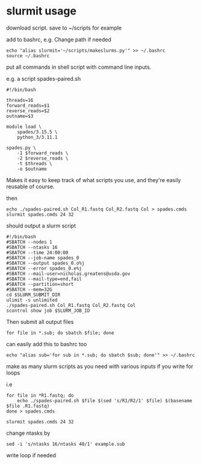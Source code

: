 # slurmit usage

download script. save to ~/scripts for example

add to bashrc, e.g. Change path if needed
```
echo "alias slurmit='~/scripts/makeslurms.py'" >> ~/.bashrc
source ~/.bashrc
```

put all commands in shell script with command line inputs. 

e.g. a script spades-paired.sh

```
#!/bin/bash

threads=16
forward_reads=$1
reverse_reads=$2
outname=$3

module load \
    spades/3.15.5 \
    python_3/3.11.1

spades.py \
    -1 $forward_reads \
    -2 $reverse_reads \
    -t $threads \
    -o $outname
```
Makes it easy to keep track of what scripts you use, and they're easily reusable of course.

then 
```
echo ./spades-paired.sh Col_R1.fastq Col_R2.fastq Col > spades.cmds
slurmit spades.cmds 24 32
```
should output a slurm script
```
#!/bin/bash
#SBATCH --nodes 1
#SBATCH --ntasks 16
#SBATCH --time 24:00:00
#SBATCH --job-name spades_0
#SBATCH --output spades_0.o%j
#SBATCH --error spades_0.e%j
#SBATCH --mail-user=nicholas.greatens@usda.gov
#SBATCH --mail-type=end,fail
#SBATCH --partition=short
#SBATCH --mem=32G
cd $SLURM_SUBMIT_DIR
ulimit -s unlimited
./spades-paired.sh Col_R1.fastq Col_R2.fastq Col
scontrol show job $SLURM_JOB_ID
```
Then submit all output files
```
for file in *.sub; do sbatch $file; done
```
can easily add this to bashrc too
```
echo "alias sub='for sub in *.sub; do sbatch $sub; done'" >> ~/.bashrc
```

make as many slurm scripts as you need with various inputs if you write for loops

i.e 
```
for file in *R1.fastq; do 
    echo ./spades-paired.sh $file $(sed 's/R1/R2/1' $file) $(basename $file .R1.fastq)
done > spades.cmds

slurmit spades.cmds 24 32
```

change ntasks by
```
sed -i 's/ntasks 16/ntasks 40/1' example.sub
```

write loop if needed
